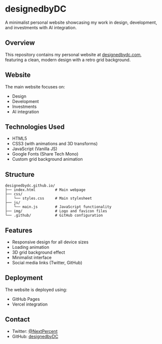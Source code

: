 # designedbyDC

A minimalist personal website showcasing my work in design, development, and investments with AI integration.

## Overview

This repository contains my personal website at [designedbydc.com](https://designedbydc.com), featuring a clean, modern design with a retro grid background.

## Website

The main website focuses on:

- Design
- Development
- Investments
- AI integration

## Technologies Used

- HTML5
- CSS3 (with animations and 3D transforms)
- JavaScript (Vanilla JS)
- Google Fonts (Share Tech Mono)
- Custom grid background animation

## Structure

```
designedbydc.github.io/
├── index.html         # Main webpage
├── css/
│   └── styles.css     # Main stylesheet
├── js/
│   └── main.js        # JavaScript functionality
├── img/               # Logo and favicon files
└── .github/           # GitHub configuration
```

## Features

- Responsive design for all device sizes
- Loading animation
- 3D grid background effect
- Minimalist interface
- Social media links (Twitter, GitHub)

## Deployment

The website is deployed using:
- GitHub Pages
- Vercel integration

## Contact

- Twitter: [@NextPercent](https://x.com/NextPercent)
- GitHub: [designedbyDC](https://github.com/designedbyDC)